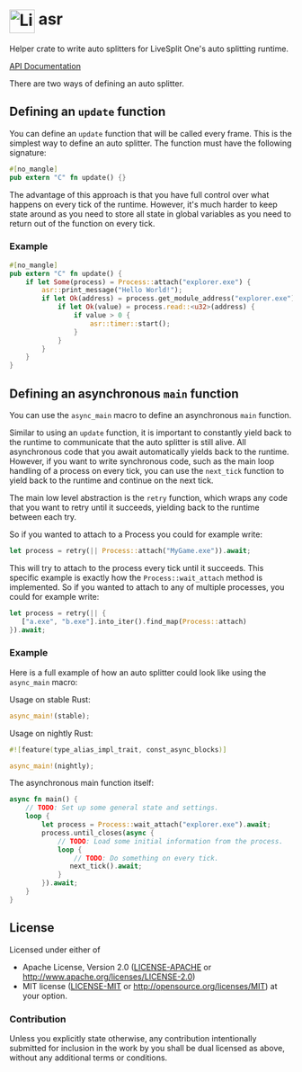# <img src="https://raw.githubusercontent.com/LiveSplit/LiveSplit/master/LiveSplit/Resources/Icon.png" alt="LiveSplit" height="42" width="45" align="top"/> asr


Helper crate to write auto splitters for LiveSplit One's auto splitting
runtime.

[API Documentation](https://livesplit.org/asr/asr/)

There are two ways of defining an auto splitter.

## Defining an `update` function

You can define an `update` function that will be called every frame. This is
the simplest way to define an auto splitter. The function must have the
following signature:
```rust
#[no_mangle]
pub extern "C" fn update() {}
```

The advantage of this approach is that you have full control over what
happens on every tick of the runtime. However, it's much harder to keep
state around as you need to store all state in global variables as you need
to return out of the function on every tick.

### Example

```rust
#[no_mangle]
pub extern "C" fn update() {
    if let Some(process) = Process::attach("explorer.exe") {
        asr::print_message("Hello World!");
        if let Ok(address) = process.get_module_address("explorer.exe") {
            if let Ok(value) = process.read::<u32>(address) {
                if value > 0 {
                    asr::timer::start();
                }
            }
        }
    }
}
```

## Defining an asynchronous `main` function

You can use the `async_main` macro to define an asynchronous `main`
function.

Similar to using an `update` function, it is important to constantly yield
back to the runtime to communicate that the auto splitter is still alive.
All asynchronous code that you await automatically yields back to the
runtime. However, if you want to write synchronous code, such as the main
loop handling of a process on every tick, you can use the
`next_tick` function to yield back to the runtime and
continue on the next tick.

The main low level abstraction is the `retry` function, which wraps any code
that you want to retry until it succeeds, yielding back to the runtime between
each try.

So if you wanted to attach to a Process you could for example write:

```rust
let process = retry(|| Process::attach("MyGame.exe")).await;
```

This will try to attach to the process every tick until it succeeds. This
specific example is exactly how the `Process::wait_attach` method is
implemented. So if you wanted to attach to any of multiple processes, you could
for example write:

```rust
let process = retry(|| {
   ["a.exe", "b.exe"].into_iter().find_map(Process::attach)
}).await;
```

### Example

Here is a full example of how an auto splitter could look like using the
`async_main` macro:

Usage on stable Rust:
```rust
async_main!(stable);
```

Usage on nightly Rust:
```rust
#![feature(type_alias_impl_trait, const_async_blocks)]

async_main!(nightly);
```

The asynchronous main function itself:
```rust
async fn main() {
    // TODO: Set up some general state and settings.
    loop {
        let process = Process::wait_attach("explorer.exe").await;
        process.until_closes(async {
            // TODO: Load some initial information from the process.
            loop {
                // TODO: Do something on every tick.
               next_tick().await;
            }
        }).await;
    }
}
```

## License

Licensed under either of
  * Apache License, Version 2.0 ([LICENSE-APACHE](LICENSE-APACHE) or
    http://www.apache.org/licenses/LICENSE-2.0)
  * MIT license ([LICENSE-MIT](LICENSE-MIT) or
    http://opensource.org/licenses/MIT) at your option.

### Contribution

Unless you explicitly state otherwise, any contribution intentionally submitted
for inclusion in the work by you shall be dual licensed as above, without any
additional terms or conditions.
